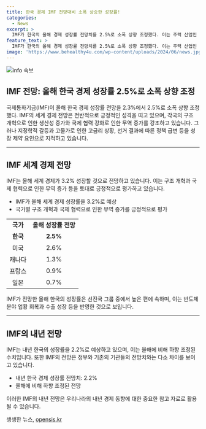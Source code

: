 ```yaml
---
title: 한국 경제 IMF 전망대비 소폭 상승한 성장률!
categories:
  - News
excerpt: >
  IMF가 한국의 올해 경제 성장률 전망치를 2.5%로 소폭 상향 조정했다. 이는 주력 산업인 반도체 분야의 회복으로 수출이 증가하고 있는 영향으로 보인다. IMF는 세계 경제가 3.2% 성장할 것으로 예상하며, 각국의 구조 개혁과 국제 협력으로 무역이 증가하고 있다고 언급했다. 그러나 정치적 갈등, 물가 상승, 고물가에 따른 고금리 상황 등을 성장 제약 요인으로 지적했다. IMF는 내년에는 한국이 2.2% 성장할 것으로 전망했다.
feature_text: >
  IMF가 한국의 올해 경제 성장률 전망치를 2.5%로 소폭 상향 조정했다. 이는 주력 산업인 반도체 분야의 회복으로 수출이 증가하고 있는 영향으로 보인다. IMF는 세계 경제가 3.2% 성장할 것으로 예상하며, 각국의 구조 개혁과 국제 협력으로 무역이 증가하고 있다고 언급했다. 그러나 정치적 갈등, 물가 상승, 고물가에 따른 고금리 상황 등을 성장 제약 요인으로 지적했다. IMF는 내년에는 한국이 2.2% 성장할 것으로 전망했다.
image: 'https://www.behealthy4u.com/wp-content/uploads/2024/06/news.jpg'
---
```


<p><img src="https://www.behealthy4u.com/wp-content/uploads/2024/06/news.jpg" alt="info 속보" /></p>

<h2 data-ke-size="size26">IMF 전망: 올해 한국 경제 성장률 2.5%로 소폭 상향 조정</h2>

<p data-ke-size="size16">국제통화기금(IMF)이 올해 한국 경제 성장률 전망을 2.3%에서 2.5%로 소폭 상향 조정했다. IMF의 세계 경제 전망은 전반적으로 긍정적인 성격을 띠고 있으며, 각국의 구조 개혁으로 인한 생산성 증가와 국제 협력 강화로 인한 무역 증가를 강조하고 있습니다. 그러나 지정학적 갈등과 고물가로 인한 고금리 상황, 선거 결과에 따른 정책 급변 등을 성장 제약 요인으로 지적하고 있습니다.</p>

<hr>

<h2 data-ke-size="size26">IMF 세계 경제 전망</h2>

<p data-ke-size="size16">IMF는 올해 세계 경제가 3.2% 성장할 것으로 전망하고 있습니다. 이는 구조 개혁과 국제 협력으로 인한 무역 증가 등을 토대로 긍정적으로 평가하고 있습니다.</p>

<ul>
  <li>IMF가 올해 세계 경제 성장률을 3.2%로 예상</li>
  <li>국가별 구조 개혁과 국제 협력으로 인한 무역 증가를 긍정적으로 평가</li>
</ul>

<table>
  <tr>
    <td style="text-align: center; height: 17px;"><b>국가</b></td>
    <td style="text-align: center; height: 17px;"><b>올해 성장률 전망</b></td>
  </tr>
  <tr>
    <td style="text-align: center; height: 17px;"><b>한국</b></td>
    <td style="text-align: center; height: 17px;"><b>2.5%</b></td>
  </tr>
  <tr>
    <td style="text-align: center; height: 17px;">미국</td>
    <td style="text-align: center; height: 17px;">2.6%</td>
  </tr>
  <tr>
    <td style="text-align: center; height: 17px;">캐나다</td>
    <td style="text-align: center; height: 17px;">1.3%</td>
  </tr>
  <tr>
    <td style="text-align: center; height: 17px;">프랑스</td>
    <td style="text-align: center; height: 17px;">0.9%</td>
  </tr>
  <tr>
    <td style="text-align: center; height: 17px;">일본</td>
    <td style="text-align: center; height: 17px;">0.7%</td>
  </tr>
</table>

<p data-ke-size="size16">IMF가 전망한 올해 한국의 성장률은 선진국 그룹 중에서 높은 편에 속하며, 이는 반도체 분야 업황 회복과 수출 성장 등을 반영한 것으로 보입니다.</p>

<hr>

<h2 data-ke-size="size26">IMF의 내년 전망</h2>

<p data-ke-size="size16">IMF는 내년 한국의 성장률을 2.2%로 예상하고 있으며, 이는 올해에 비해 하향 조정된 수치입니다. 또한 IMF의 전망은 정부와 기존의 기관들의 전망치와는 다소 차이를 보이고 있습니다.</p>

<ul>
  <li>내년 한국 경제 성장률 전망치: 2.2%</li>
  <li>올해에 비해 하향 조정된 전망</li>
</ul>

<p data-ke-size="size16">이러한 IMF의 내년 전망은 우리나라의 내년 경제 동향에 대한 중요한 참고 자료로 활용될 수 있습니다.</p>
생생한 뉴스, <a href="https://opensis.kr" rel="dofollow">opensis.kr</a>


